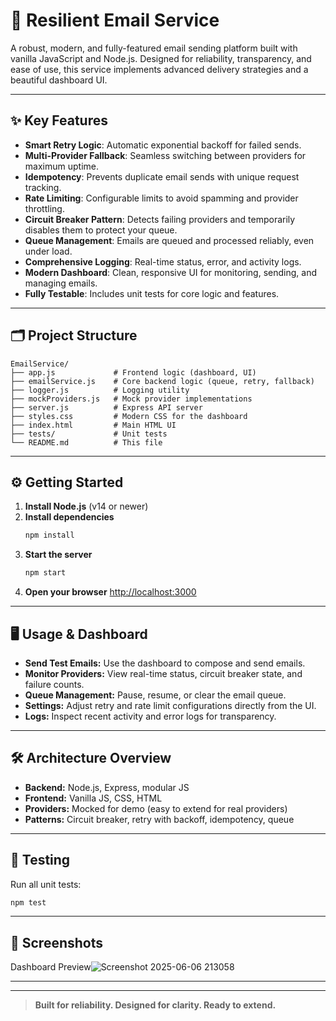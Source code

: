 # 🚀 Resilient Email Service

A robust, modern, and fully-featured email sending platform built with vanilla JavaScript and Node.js. Designed for reliability, transparency, and ease of use, this service implements advanced delivery strategies and a beautiful dashboard UI.

---

## ✨ Key Features

- **Smart Retry Logic**: Automatic exponential backoff for failed sends.
- **Multi-Provider Fallback**: Seamless switching between providers for maximum uptime.
- **Idempotency**: Prevents duplicate email sends with unique request tracking.
- **Rate Limiting**: Configurable limits to avoid spamming and provider throttling.
- **Circuit Breaker Pattern**: Detects failing providers and temporarily disables them to protect your queue.
- **Queue Management**: Emails are queued and processed reliably, even under load.
- **Comprehensive Logging**: Real-time status, error, and activity logs.
- **Modern Dashboard**: Clean, responsive UI for monitoring, sending, and managing emails.
- **Fully Testable**: Includes unit tests for core logic and features.

---

## 🗂️ Project Structure

```
EmailService/
├── app.js             # Frontend logic (dashboard, UI)
├── emailService.js    # Core backend logic (queue, retry, fallback)
├── logger.js          # Logging utility
├── mockProviders.js   # Mock provider implementations
├── server.js          # Express API server
├── styles.css         # Modern CSS for the dashboard
├── index.html         # Main HTML UI
├── tests/             # Unit tests
└── README.md          # This file
```

---

## ⚙️ Getting Started

1. **Install Node.js** (v14 or newer)
2. **Install dependencies**
   ```bash
   npm install
   ```
3. **Start the server**
   ```bash
   npm start
   ```
4. **Open your browser**
   [http://localhost:3000](http://localhost:3000)

---

## 🖥️ Usage & Dashboard

- **Send Test Emails:** Use the dashboard to compose and send emails.
- **Monitor Providers:** View real-time status, circuit breaker state, and failure counts.
- **Queue Management:** Pause, resume, or clear the email queue.
- **Settings:** Adjust retry and rate limit configurations directly from the UI.
- **Logs:** Inspect recent activity and error logs for transparency.

---

## 🛠️ Architecture Overview

- **Backend:** Node.js, Express, modular JS
- **Frontend:** Vanilla JS, CSS, HTML
- **Providers:** Mocked for demo (easy to extend for real providers)
- **Patterns:** Circuit breaker, retry with backoff, idempotency, queue

---

## 🧪 Testing

Run all unit tests:
```bash
npm test
```

---

## 📸 Screenshots

Dashboard Preview![Screenshot 2025-06-06 213058](https://github.com/user-attachments/assets/37cbd2b4-5e09-49bc-8e2c-ece15f1a9dcc)


---



---

> **Built for reliability. Designed for clarity. Ready to extend.**
